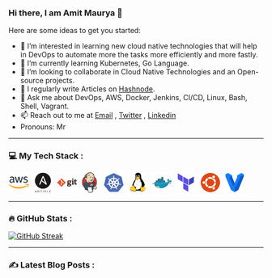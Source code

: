 ### Hi there, I am Amit Maurya 👋


Here are some ideas to get you started:

- 🔭 I’m interested in learning new cloud native technologies that will help in DevOps to automate more the tasks more efficiently and more fastly.
- 🌱 I’m currently learning Kubernetes, Go Language.
- 👯 I’m looking to collaborate in Cloud Native Technologies and an Open-source projects.
- 📃 I regularly write Articles on [Hashnode](https://hashnode.com/@amitmau07).
- 💬 Ask me about DevOps, AWS, Docker, Jenkins, CI/CD, Linux, Bash, Shell, Vagrant.
- 📫 Reach out to me at [Email](ammaurya0712@gmail.com) , [Twitter](https://twitter.com/amitmau07) , [Linkedin](https://www.linkedin.com/in/amit-maurya07/)
-  Pronouns: Mr
---
### 💻 My Tech Stack :
<div>
  <img src="https://github.com/devicons/devicon/blob/master/icons/amazonwebservices/amazonwebservices-original-wordmark.svg" title="Amazon Web Service" alt="AWS" width="40" height="40"/>&nbsp;
  <img src="https://github.com/devicons/devicon/blob/master/icons/ansible/ansible-original-wordmark.svg" title="Ansible" alt="Ansible" width="40" height="40"/>&nbsp;
  <img src="https://github.com/devicons/devicon/blob/master/icons/git/git-original-wordmark.svg" title="Git" **alt="Git" width="40" height="40"/>
  <img src="https://github.com/devicons/devicon/blob/master/icons/jenkins/jenkins-original.svg" title="Jenkins" alt="Jenkins" width="40" height="40"/>&nbsp;
  <img src="https://github.com/devicons/devicon/blob/master/icons/kubernetes/kubernetes-plain.svg" title="Kubernetes" alt="Kubernetes" width="40" height="40"/>&nbsp;
  <img src="https://github.com/devicons/devicon/blob/master/icons/linux/linux-original.svg" title="Linux" alt="Linux" width="40" height="40"/>&nbsp;
  <img src="https://github.com/devicons/devicon/blob/master/icons/docker/docker-original.svg" title="Docker" alt="Docker" width="40" height="40"/>&nbsp;
  <img src="https://github.com/devicons/devicon/blob/master/icons/terraform/terraform-original.svg" title="Terraform" alt="Terraform" width="40" height="40"/>&nbsp;
  <img src="https://github.com/devicons/devicon/blob/master/icons/ubuntu/ubuntu-plain.svg" title="Ubuntu" alt="Ubuntu" width="40" height="40"/>&nbsp;
  <img src="https://github.com/devicons/devicon/blob/master/icons/vagrant/vagrant-original.svg" title="Vagrant" alt="Vagrant" width="40" height="40"/>&nbsp;
  </div>
  
  ---
  ### :fire: GitHub Stats :
  [![GitHub Streak](http://github-readme-streak-stats.herokuapp.com?user=amitmaurya07&theme=merko)](https://git.io/streak-stats)
  
  ---
  ### :writing_hand: Latest Blog Posts :
  <!-- BLOG-POST-LIST:START -->
  <!-- BLOG-POST-LIST:END -->

